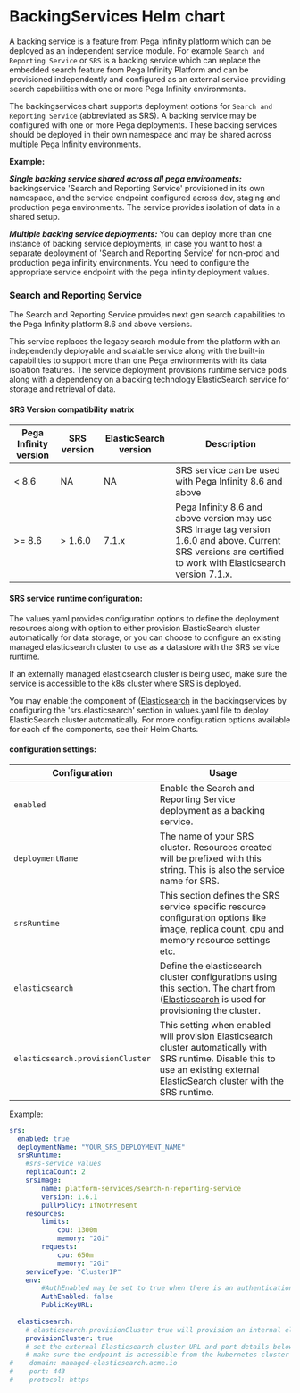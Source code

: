 # BackingServices Helm chart

A backing service is a feature from Pega Infinity platform which can be deployed as an independent service module. For example `Search and Reporting Service` or `SRS` is a backing service which can replace the embedded search feature from Pega Infinity Platform and can be provisioned independently and configured as an external service providing search capabilities with one or more Pega Infinity environments.  

The backingservices chart supports deployment options for `Search and Reporting Service` (abbreviated as SRS). A backing service may be configured with one or more Pega deployments. 
These backing services should be deployed in their own namespace and may be shared across multiple Pega Infinity environments.

**Example:**

**_Single backing service shared across all pega environments:_**
backingservice 'Search and Reporting Service' provisioned in its own namespace, and the service endpoint configured across dev, staging and production pega environments. The service provides isolation of data in a shared setup.

**_Multiple backing service deployments:_**
You can deploy more than one instance of backing service deployments, in case you want to host a separate deployment of 'Search and Reporting Service' for non-prod and production pega infinity environments. You need to configure the appropriate service endpoint with the pega infinity deployment values.

### Search and Reporting Service

The Search and Reporting Service provides next gen search capabilities to the Pega Infinity platform 8.6 and above versions. 

This service replaces the legacy search module from the platform with an independently deployable and scalable service along with the built-in capabilities to support more than one Pega environments with its data isolation features. 
The service deployment provisions runtime service pods along with a dependency on a backing technology ElasticSearch service for storage and retrieval of data. 

#### SRS Version compatibility matrix
Pega Infinity version   | SRS version   | ElasticSearch version     | Description
---                     | ---           | ---                       | ---
< 8.6                   | NA            | NA                        | SRS service can be used with Pega Infinity 8.6 and above
\>= 8.6                 | \> 1.6.0      | 7.1.x                     | Pega Infinity 8.6 and above version may use SRS Image tag version 1.6.0 and above. Current SRS versions are certified to work with Elasticsearch version 7.1.x.


#### SRS service runtime configuration:

The values.yaml provides configuration options to define the deployment resources along with option to either provision ElasticSearch cluster automatically for data storage, or you can choose to configure an existing managed elasticsearch cluster to use as a datastore with the SRS service runtime. 

If an externally managed elasticsearch cluster is being used, make sure the service is accessible to the k8s cluster where SRS is deployed.

You may enable the component of ([Elasticsearch](https://github.com/helm/charts/tree/master/stable/elasticsearch/values.yaml) in the backingservices by configuring the 'srs.elasticsearch' section in values.yaml file to deploy ElasticSearch cluster automatically. For more configuration options available for each of the components, see their Helm Charts.

#### configuration settings:
Configuration                       | Usage
---                                 | ---
`enabled`                           | Enable the Search and Reporting Service deployment as a backing service.
`deploymentName`                    | The name of your SRS cluster.  Resources created will be prefixed with this string. This is also the service name for SRS.
`srsRuntime`                        | This section defines the SRS service specific resource configuration options like image, replica count, cpu and memory resource settings etc.
`elasticsearch`                     | Define the elasticsearch cluster configurations using this section. The chart from ([Elasticsearch](https://github.com/helm/charts/tree/master/stable/elasticsearch/values.yaml) is used for provisioning the cluster.
`elasticsearch.provisionCluster`    | This setting when enabled will provision Elasticsearch cluster automatically with SRS runtime. Disable this to use an existing external ElasticSearch cluster with the SRS runtime.

Example:

```yaml
srs:
  enabled: true
  deploymentName: "YOUR_SRS_DEPLOYMENT_NAME"
  srsRuntime:
    #srs-service values
    replicaCount: 2
    srsImage:
        name: platform-services/search-n-reporting-service
        version: 1.6.1
        pullPolicy: IfNotPresent
    resources:
        limits:
            cpu: 1300m
            memory: "2Gi"
        requests:
            cpu: 650m
            memory: "2Gi"
    serviceType: "ClusterIP"
    env:
        #AuthEnabled may be set to true when there is an authentication mechanism in place between SRS and Pega Infinity.
        AuthEnabled: false
        PublicKeyURL:
  
  elasticsearch:
    # elasticsearch.provisionCluster true will provision an internal elasticsearch cluster with specified configuration
    provisionCluster: true
    # set the external Elasticsearch cluster URL and port details below when using an externally managed elasticsearch
    # make sure the endpoint is accessible from the kubernetes cluster pods.
#    domain: managed-elasticsearch.acme.io
#    port: 443
#    protocol: https

